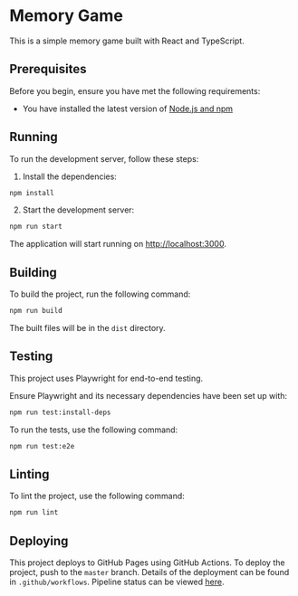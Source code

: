 # Memory Game

This is a simple memory game built with React and TypeScript.

## Prerequisites

Before you begin, ensure you have met the following requirements:

- You have installed the latest version of [Node.js and npm](https://nodejs.org/en/download/)

## Running

To run the development server, follow these steps:

1. Install the dependencies:

```bash
npm install
```

2. Start the development server:

```bash
npm run start
```

The application will start running on [http://localhost:3000](http://localhost:3000).

## Building

To build the project, run the following command:

```bash
npm run build
```

The built files will be in the `dist` directory.

## Testing

This project uses Playwright for end-to-end testing.

Ensure Playwright and its necessary dependencies have been set up with:

```bash
npm run test:install-deps
```

To run the tests, use the following command:

```bash
npm run test:e2e
```

## Linting

To lint the project, use the following command:

```bash
npm run lint
```

## Deploying

This project deploys to GitHub Pages using GitHub Actions. To deploy the project, push to the `master` branch. Details of the deployment can be found in `.github/workflows`. Pipeline status can be viewed [here](https://github.com/Dacrol/memory-game/actions).
